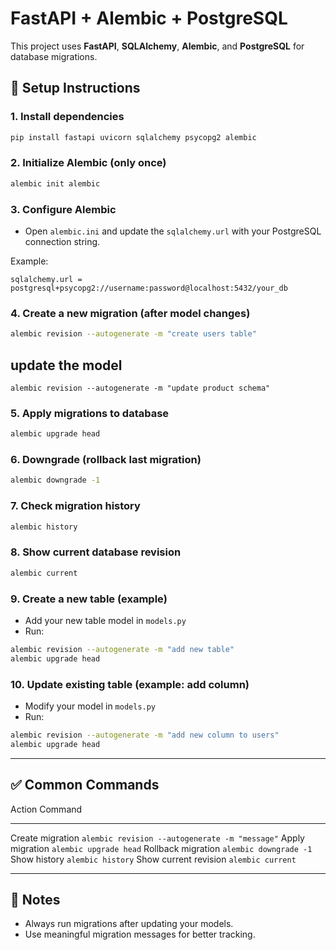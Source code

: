# FastAPI + Alembic + PostgreSQL

This project uses **FastAPI**, **SQLAlchemy**, **Alembic**, and
**PostgreSQL** for database migrations.

## 🚀 Setup Instructions

### 1. Install dependencies

``` bash
pip install fastapi uvicorn sqlalchemy psycopg2 alembic
```

### 2. Initialize Alembic (only once)

``` bash
alembic init alembic
```

### 3. Configure Alembic

-   Open `alembic.ini` and update the `sqlalchemy.url` with your
    PostgreSQL connection string.

Example:

    sqlalchemy.url = postgresql+psycopg2://username:password@localhost:5432/your_db

### 4. Create a new migration (after model changes)

``` bash
alembic revision --autogenerate -m "create users table"
```

## update the model 
```
alembic revision --autogenerate -m "update product schema"
```

### 5. Apply migrations to database

``` bash
alembic upgrade head
```

### 6. Downgrade (rollback last migration)

``` bash
alembic downgrade -1
```

### 7. Check migration history

``` bash
alembic history
```

### 8. Show current database revision

``` bash
alembic current
```

### 9. Create a new table (example)

-   Add your new table model in `models.py`
-   Run:

``` bash
alembic revision --autogenerate -m "add new table"
alembic upgrade head
```

### 10. Update existing table (example: add column)

-   Modify your model in `models.py`
-   Run:

``` bash
alembic revision --autogenerate -m "add new column to users"
alembic upgrade head
```

------------------------------------------------------------------------

## ✅ Common Commands

  Action                  Command
  ----------------------- ------------------------------------------------
  Create migration        `alembic revision --autogenerate -m "message"`
  Apply migration         `alembic upgrade head`
  Rollback migration      `alembic downgrade -1`
  Show history            `alembic history`
  Show current revision   `alembic current`

------------------------------------------------------------------------

## 📌 Notes

-   Always run migrations after updating your models.
-   Use meaningful migration messages for better tracking.
